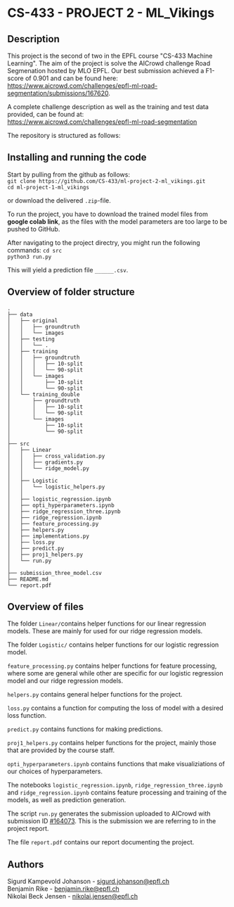 # CS-433 - PROJECT 2 - ML_Vikings

## Description
This project is the second of two in the EPFL course "CS-433 Machine Learning". The aim of the project is solve the AICrowd challenge Road Segmenation hosted by MLO EPFL. Our best submission achieved a F1-score of 0.901 and can be found here: https://www.aicrowd.com/challenges/epfl-ml-road-segmentation/submissions/167620. 

A complete challenge description as well as the training and test data provided, can be found at:\
https://www.aicrowd.com/challenges/epfl-ml-road-segmentation

The repository is structured as follows:


## Installing and running the code

Start by pulling from the github as follows:\
`git clone https://github.com/CS-433/ml-project-2-ml_vikings.git` \
`cd ml-project-1-ml_vikings`

or download the delivered `.zip`-file.

To run the project, you have to download the trained model files from **google colab link**, as the files with the model parameters are too large to be pushed to GitHub. 

After navigating to the project directry, you might run the following commands:
`cd src`\
`python3 run.py`

This will yield a prediction file `______.csv`.

## Overview of folder structure

```
.
├── data
│   ├── original
│   │   ├── groundtruth
│   │   └── images
│   ├── testing
│   │   └── .
│   ├── training
│   │   ├── groundtruth
│   │   │   ├── 10-split
│   │   │   └── 90-split
│   │   └── images
│   │       ├── 10-split
│   │       └── 90-split
│   └── training_double
│       ├── groundtruth
│       │   ├── 10-split
│       │   └── 90-split
│       └── images
│           ├── 10-split
│           └── 90-split
│
├── src
│   ├── Linear
│   │   ├── cross_validation.py
│   │   ├── gradients.py
│   │   └── ridge_model.py
│   │
│   ├── Logistic
│   │   └── logistic_helpers.py
│   │
│   ├── logistic_regression.ipynb
│   ├── opti_hyperparameters.ipynb
│   ├── ridge_regression_three.ipynb
│   ├── ridge_regression.ipynb
│   ├── feature_processing.py
│   ├── helpers.py
│   ├── implementations.py
│   ├── loss.py
│   ├── predict.py
│   ├── proj1_helpers.py
│   └── run.py
│
├── submission_three_model.csv
├── README.md
└── report.pdf
```

## Overview of files

The folder `Linear/`contains helper functions for our linear regression models. These are mainly for used for our ridge regression models.

The folder `Logistic/` contains helper functions for our logistic regression model.

`feature_processing.py` contains helper functions for feature processing, where some are general while other are specific for our logistic regression model and our ridge regression models.

`helpers.py` contains general helper functions for the project.

`loss.py` contains a function for computing the loss of model with a desired loss function.

`predict.py` contains functions for making predictions.

`proj1_helpers.py` contains helper functions for the project, mainly those that are provided by the course staff.

`opti_hyperparameters.ipynb` contains functions that make visualiziations of our choices of hyperparameters.

The notebooks `logistic_regression.ipynb`, `ridge_regression_three.ipynb` and `ridge_regression.ipynb` contains feature processing and training of the models, as well as prediction generation.

The script `run.py` generates the submission uploaded to AICrowd with submission ID [#164073](https://www.aicrowd.com/challenges/epfl-machine-learning-higgs/submissions/164073). This is the submission we are referring to in the project report.

The file `report.pdf` contains our report documenting the project.

## Authors

Sigurd Kampevold Johanson - sigurd.johanson@epfl.ch\
Benjamin Rike - benjamin.rike@epfl.ch\
Nikolai Beck Jensen - nikolai.jensen@epfl.ch
